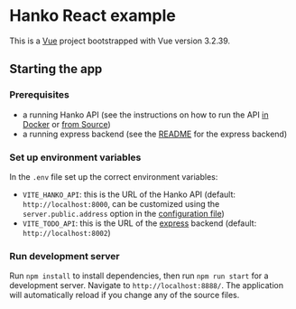 # Hanko React example

This is a [Vue](https://vuejs.org/) project bootstrapped with Vue version 3.2.39.

## Starting the app

### Prerequisites

- a running Hanko API (see the instructions on how to run the API [in Docker](../../../backend/README.md#Docker) or [from Source](../../../backend/README.md#from-source))
- a running express backend (see the [README](../express) for the express backend)

### Set up environment variables

In the `.env` file set up the correct environment variables:

- `VITE_HANKO_API`: this is the URL of the Hanko API (default: `http://localhost:8000`, can be customized using the `server.public.address` option in the [configuration file](../../../backend/docs/Config.md))
- `VITE_TODO_API`: this is the URL of the [express](../express) backend (default: `http://localhost:8002`)

### Run development server

Run `npm install` to install dependencies, then run `npm run start` for a development server. Navigate to `http://localhost:8888/`. The application will automatically reload if you change any of the source files.

